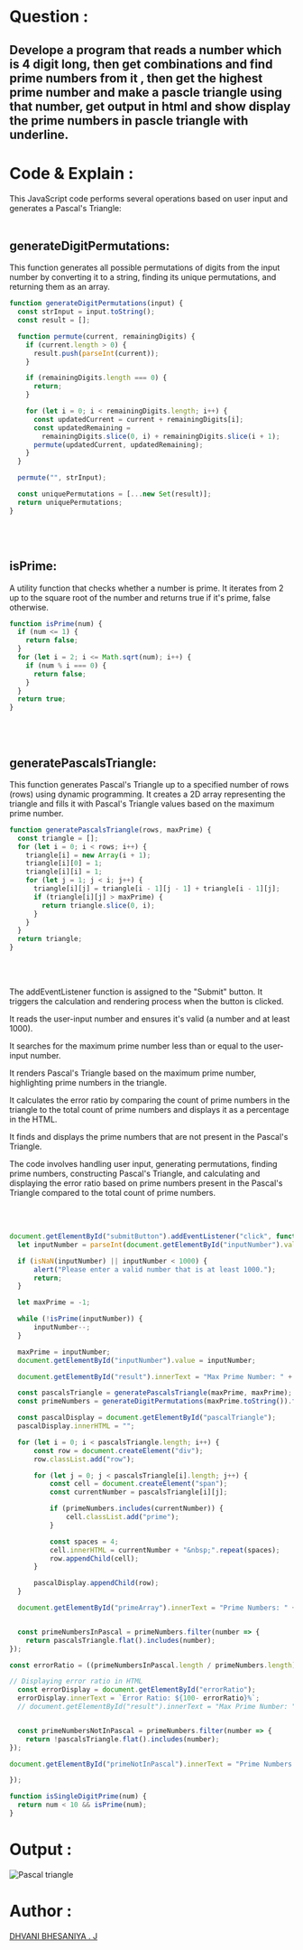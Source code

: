 # Question :
## Develope a program that reads a number which is 4 digit long, then get combinations and find prime numbers from it , then get the highest prime number and make a pascle triangle using that number, get output in html and show  display the prime numbers in pascle triangle with underline.

#

# Code &  Explain :



This JavaScript code performs several operations based on user input and generates a Pascal's Triangle:
<br /> <br />


## generateDigitPermutations: 
This function generates all possible permutations of digits from the input number by converting it to a string, finding its unique permutations, and returning them as an array.

```javascript
function generateDigitPermutations(input) {
  const strInput = input.toString();
  const result = [];

  function permute(current, remainingDigits) {
    if (current.length > 0) {
      result.push(parseInt(current));
    }

    if (remainingDigits.length === 0) {
      return;
    }

    for (let i = 0; i < remainingDigits.length; i++) {
      const updatedCurrent = current + remainingDigits[i];
      const updatedRemaining =
        remainingDigits.slice(0, i) + remainingDigits.slice(i + 1);
      permute(updatedCurrent, updatedRemaining);
    }
  }

  permute("", strInput);

  const uniquePermutations = [...new Set(result)];
  return uniquePermutations;
}
```
<br /> <br />

## isPrime:
A utility function that checks whether a number is prime. It iterates from 2 up to the square root of the number and returns true if it's prime, false otherwise.


```javascript
function isPrime(num) {
  if (num <= 1) {
    return false;
  }
  for (let i = 2; i <= Math.sqrt(num); i++) {
    if (num % i === 0) {
      return false;
    }
  }
  return true;
}
```
<br /> <br />

## generatePascalsTriangle: 
This function generates Pascal's Triangle up to a specified number of rows (rows) using dynamic programming. It creates a 2D array representing the triangle and fills it with Pascal's Triangle values based on the maximum prime number.

```javascript
function generatePascalsTriangle(rows, maxPrime) {
  const triangle = [];
  for (let i = 0; i < rows; i++) {
    triangle[i] = new Array(i + 1);
    triangle[i][0] = 1;
    triangle[i][i] = 1;
    for (let j = 1; j < i; j++) {
      triangle[i][j] = triangle[i - 1][j - 1] + triangle[i - 1][j];
      if (triangle[i][j] > maxPrime) {
        return triangle.slice(0, i);
      }
    }
  }
  return triangle;
}
```
<br /> <br />

The addEventListener function is assigned to the "Submit" button. It triggers the calculation and rendering process when the button is clicked.

It reads the user-input number and ensures it's valid (a number and at least 1000).

It searches for the maximum prime number less than or equal to the user-input number.

It renders Pascal's Triangle based on the maximum prime number, highlighting prime numbers in the triangle.

It calculates the error ratio by comparing the count of prime numbers in the triangle to the total count of prime numbers and displays it as a percentage in the HTML.

It finds and displays the prime numbers that are not present in the Pascal's Triangle.

The code involves handling user input, generating permutations, finding prime numbers, constructing Pascal's Triangle, and calculating and displaying the error ratio based on prime numbers present in the Pascal's Triangle compared to the total count of prime numbers.

<br /> <br />

```javascript
document.getElementById("submitButton").addEventListener("click", function () {
  let inputNumber = parseInt(document.getElementById("inputNumber").value);

  if (isNaN(inputNumber) || inputNumber < 1000) {
      alert("Please enter a valid number that is at least 1000.");
      return;
  }

  let maxPrime = -1;

  while (!isPrime(inputNumber)) {
      inputNumber--;
  }

  maxPrime = inputNumber;
  document.getElementById("inputNumber").value = inputNumber;

  document.getElementById("result").innerText = "Max Prime Number: " + maxPrime;

  const pascalsTriangle = generatePascalsTriangle(maxPrime, maxPrime);
  const primeNumbers = generateDigitPermutations(maxPrime.toString()).filter((number) => isPrime(number));

  const pascalDisplay = document.getElementById("pascalTriangle");
  pascalDisplay.innerHTML = "";

  for (let i = 0; i < pascalsTriangle.length; i++) {
      const row = document.createElement("div");
      row.classList.add("row");

      for (let j = 0; j < pascalsTriangle[i].length; j++) {
          const cell = document.createElement("span");
          const currentNumber = pascalsTriangle[i][j];

          if (primeNumbers.includes(currentNumber)) {
              cell.classList.add("prime");
          }

          const spaces = 4;
          cell.innerHTML = currentNumber + "&nbsp;".repeat(spaces);
          row.appendChild(cell);
      }

      pascalDisplay.appendChild(row);
  }

  document.getElementById("primeArray").innerText = "Prime Numbers: " + primeNumbers.join(', ');


  const primeNumbersInPascal = primeNumbers.filter(number => {
    return pascalsTriangle.flat().includes(number);
});

const errorRatio = ((primeNumbersInPascal.length / primeNumbers.length) * 100).toFixed(2);

// Displaying error ratio in HTML
  const errorDisplay = document.getElementById("errorRatio");
  errorDisplay.innerText = `Error Ratio: ${100- errorRatio}%`;
  // document.getElementById("result").innerText = "Max Prime Number: " + maxPrime;


  const primeNumbersNotInPascal = primeNumbers.filter(number => {
    return !pascalsTriangle.flat().includes(number);
});

document.getElementById("primeNotInPascal").innerText = "Prime Numbers Not in Pascal's Triangle: " + primeNumbersNotInPascal.join(', ');

});

function isSingleDigitPrime(num) {
  return num < 10 && isPrime(num);
}
```
#

# Output :
![Pascal triangle](https://github.com/DhvaniBhesaniya09/Training/assets/153286337/b27f630d-6112-4c83-a336-3a39021ca36d)
#

# Author :

[DHVANI BHESANIYA . J](https://github.com/DhvaniBhesaniya09/)

